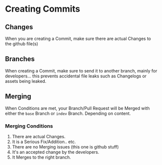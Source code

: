 # Creating Commits

## Changes
When you are creating a Commit,
make sure there are actual Changes
to the github file(s)

## Branches
When creating a Commit,
make sure to send it to another branch,
mainly for developers...
this prevents accidental file leaks such
as Changelogs or assets being leaked.

## Merging
When Conditions are met,
your Branch/Pull Request will be
Merged with either the ```base``` Branch or
```indev``` Branch. Depending on content.

### Merging Conditions
1. There are actual Changes.
2. It is a Serious Fix/Addition.. etc.
3. There are no Merging issues (this one is github stuff)
4. It's an accepted change by the developers.
5. It Merges to the right branch.
